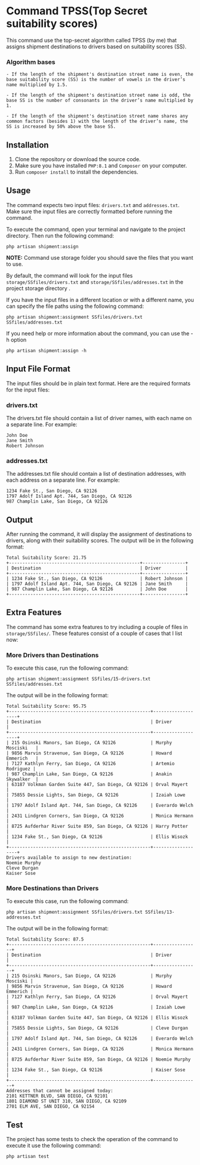 # Command TPSS(Top Secret suitability scores)

This command use the top-secret algorithm called TPSS (by me) that assigns shipment destinations to drivers based on suitability scores (SS).

### Algorithm bases
```text
- If the length of the shipment's destination street name is even, the base suitability score (SS) is the number of vowels in the driver’s
name multiplied by 1.5.

- If the length of the shipment's destination street name is odd, the base SS is the number of consonants in the driver’s name multiplied by 1.

- If the length of the shipment's destination street name shares any common factors (besides 1) with the length of the driver’s name, the
SS is increased by 50% above the base SS.
```
## Installation

1. Clone the repository or download the source code.
2. Make sure you have installed `PHP:8.1` and `Composer` on your computer.
3. Run `composer install` to install the dependencies.

## Usage

The command expects two input files: `drivers.txt` and `addresses.txt`. Make sure the input files are correctly formatted before running the command.

To execute the command, open your terminal and navigate to the project directory. Then run the following command:

```shell
php artisan shipment:assign
```
**NOTE:** Command use storage folder you should save the files that you want to use.

By default, the command will look for the input files `storage/SSfiles/drivers.txt` and `storage/SSfiles/addresses.txt` in the project storage directory .

If you have the input files in a different location or with a different name, you can specify the file paths using the following command: 

```shell
php artisan shipment:assignment SSfiles/drivers.txt SSfiles/addresses.txt 
```
If you need help or more information about the command, you can use the -h option

```shell
php artisan shipment:assign -h
```

## Input File Format
The input files should be in plain text format. Here are the required formats for the input files:

### drivers.txt
The drivers.txt file should contain a list of driver names, with each name on a separate line. For example:

```text
John Doe
Jane Smith
Robert Johnson
```

### addresses.txt
The addresses.txt file should contain a list of destination addresses, with each address on a separate line. For example:

```text
1234 Fake St., San Diego, CA 92126
1797 Adolf Island Apt. 744, San Diego, CA 92126
987 Champlin Lake, San Diego, CA 92126
```
## Output
After running the command, it will display the assignment of destinations to drivers, along with their suitability scores. The output will be in the following format:
```text
Total Suitability Score: 21.75
+-------------------------------------------------+----------------+
| Destination                                     | Driver         |
+-------------------------------------------------+----------------+
| 1234 Fake St., San Diego, CA 92126              | Robert Johnson |
| 1797 Adolf Island Apt. 744, San Diego, CA 92126 | Jane Smith     |
| 987 Champlin Lake, San Diego, CA 92126          | John Doe       |
+-------------------------------------------------+----------------+
```
## Extra Features
The command has some extra features to try including a couple of files in `storage/SSfiles/`. 
These features consist of a couple of cases that I list now:

### More Drivers than Destinations

To execute this case, run the following command:

```shell
php artisan shipment:assignment SSfiles/15-drivers.txt SSfiles/addresses.txt 
```
The output will be in the following format:

```text
Total Suitability Score: 95.75
+-----------------------------------------------------+-------------------+
| Destination                                         | Driver            |
+-----------------------------------------------------+-------------------+
| 215 Osinski Manors, San Diego, CA 92126             | Murphy Mosciski   |
| 9856 Marvin Stravenue, San Diego, CA 92126          | Howard Emmerich   |
| 7127 Kathlyn Ferry, San Diego, CA 92126             | Artemio Rodriguez |
| 987 Champlin Lake, San Diego, CA 92126              | Anakin Skywalker  |
| 63187 Volkman Garden Suite 447, San Diego, CA 92126 | Orval Mayert      |
| 75855 Dessie Lights, San Diego, CA 92126            | Izaiah Lowe       |
| 1797 Adolf Island Apt. 744, San Diego, CA 92126     | Everardo Welch    |
| 2431 Lindgren Corners, San Diego, CA 92126          | Monica Hermann    |
| 8725 Aufderhar River Suite 859, San Diego, CA 92126 | Harry Potter      |
| 1234 Fake St., San Diego, CA 92126                  | Ellis Wisozk      |
+-----------------------------------------------------+-------------------+
Drivers available to assign to new destination:
Noemie Murphy
Cleve Durgan
Kaiser Sose

```

### More Destinations than Drivers

To execute this case, run the following command:

```shell
php artisan shipment:assignment SSfiles/drivers.txt SSfiles/13-addresses.txt 
```
The output will be in the following format:

```text
Total Suitability Score: 87.5
+-----------------------------------------------------+-----------------+
| Destination                                         | Driver          |
+-----------------------------------------------------+-----------------+
| 215 Osinski Manors, San Diego, CA 92126             | Murphy Mosciski |
| 9856 Marvin Stravenue, San Diego, CA 92126          | Howard Emmerich |
| 7127 Kathlyn Ferry, San Diego, CA 92126             | Orval Mayert    |
| 987 Champlin Lake, San Diego, CA 92126              | Izaiah Lowe     |
| 63187 Volkman Garden Suite 447, San Diego, CA 92126 | Ellis Wisozk    |
| 75855 Dessie Lights, San Diego, CA 92126            | Cleve Durgan    |
| 1797 Adolf Island Apt. 744, San Diego, CA 92126     | Everardo Welch  |
| 2431 Lindgren Corners, San Diego, CA 92126          | Monica Hermann  |
| 8725 Aufderhar River Suite 859, San Diego, CA 92126 | Noemie Murphy   |
| 1234 Fake St., San Diego, CA 92126                  | Kaiser Sose     |
+-----------------------------------------------------+-----------------+
Addresses that cannot be assigned today:
2101 KETTNER BLVD, SAN DIEGO, CA 92101
1801 DIAMOND ST UNIT 310, SAN DIEGO, CA 92109
2701 ELM AVE, SAN DIEGO, CA 92154
```

## Test

The project has some tests to check the operation of the command to execute it use the following command:

```shell
php artisan test
```

